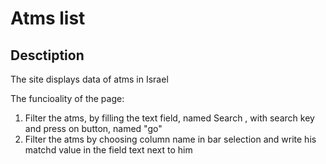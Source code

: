 # Atms list

## Desctiption

The site displays data of atms in Israel

The funcioality of the page:

1. Filter the atms, by filling the text field, named Search , with search key and press on button, named "go"
2. Filter the atms by choosing column name in bar selection and write his matchd value in the field text next to him
